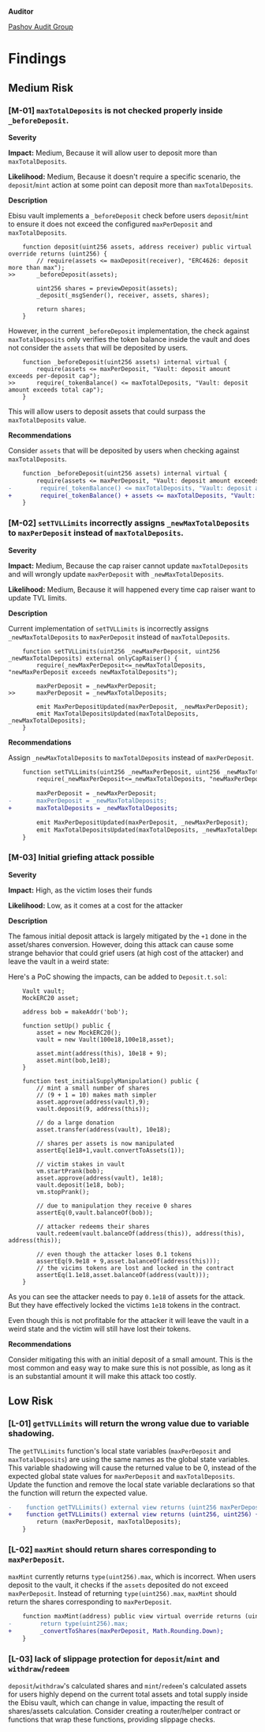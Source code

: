 **Auditor**

[Pashov Audit Group](https://twitter.com/PashovAuditGrp)

# Findings

## Medium Risk

### [M-01] `maxTotalDeposits` is not checked properly inside `_beforeDeposit`.

**Severity**

**Impact:** Medium, Because it will allow user to deposit more than `maxTotalDeposits`.

**Likelihood:** Medium, Because it doesn't require a specific scenario, the `deposit`/`mint` action at some point can deposit more than `maxTotalDeposits`.

**Description**

Ebisu vault implements a `_beforeDeposit` check before users `deposit`/`mint` to ensure it does not exceed the configured `maxPerDeposit` and `maxTotalDeposits`.

```solidity
    function deposit(uint256 assets, address receiver) public virtual override returns (uint256) {
        // require(assets <= maxDeposit(receiver), "ERC4626: deposit more than max");
>>      _beforeDeposit(assets);

        uint256 shares = previewDeposit(assets);
        _deposit(_msgSender(), receiver, assets, shares);

        return shares;
    }
```

However, in the current `_beforeDeposit` implementation, the check against `maxTotalDeposits` only verifies the token balance inside the vault and does not consider the `assets` that will be deposited by users.

```solidity
    function _beforeDeposit(uint256 assets) internal virtual {
        require(assets <= maxPerDeposit, "Vault: deposit amount exceeds per-deposit cap");
>>      require(_tokenBalance() <= maxTotalDeposits, "Vault: deposit amount exceeds total cap");
    }
```

This will allow users to deposit assets that could surpass the `maxTotalDeposits` value.

**Recommendations**

Consider `assets` that will be deposited by users when checking against `maxTotalDeposits`.

```diff
    function _beforeDeposit(uint256 assets) internal virtual {
        require(assets <= maxPerDeposit, "Vault: deposit amount exceeds per-deposit cap");
-        require(_tokenBalance() <= maxTotalDeposits, "Vault: deposit amount exceeds total cap");
+        require(_tokenBalance() + assets <= maxTotalDeposits, "Vault: deposit amount exceeds total cap");
    }
```



### [M-02] `setTVLLimits` incorrectly assigns `_newMaxTotalDeposits` to `maxPerDeposit` instead of `maxTotalDeposits`.

**Severity**

**Impact:** Medium, Because the cap raiser cannot update `maxTotalDeposits` and will wrongly update `maxPerDeposit` with `_newMaxTotalDeposits`.

**Likelihood:** Medium, Because it will happened every time cap raiser want to update TVL limits.

**Description**

Current implementation of `setTVLLimits` is incorrectly assigns `_newMaxTotalDeposits` to `maxPerDeposit` instead of `maxTotalDeposits`.

```solidity
    function setTVLLimits(uint256 _newMaxPerDeposit, uint256 _newMaxTotalDeposits) external onlyCapRaiser() {
        require(_newMaxPerDeposit<=_newMaxTotalDeposits, "newMaxPerDeposit exceeds newMaxTotalDeposits");

        maxPerDeposit = _newMaxPerDeposit;
>>      maxPerDeposit = _newMaxTotalDeposits;

        emit MaxPerDepositUpdated(maxPerDeposit, _newMaxPerDeposit);
        emit MaxTotalDepositsUpdated(maxTotalDeposits, _newMaxTotalDeposits);
    }
```

**Recommendations**

Assign `_newMaxTotalDeposits` to `maxTotalDeposits` instead of `maxPerDeposit`.

```diff
    function setTVLLimits(uint256 _newMaxPerDeposit, uint256 _newMaxTotalDeposits) external onlyCapRaiser() {
        require(_newMaxPerDeposit<=_newMaxTotalDeposits, "newMaxPerDeposit exceeds newMaxTotalDeposits");

        maxPerDeposit = _newMaxPerDeposit;
-       maxPerDeposit = _newMaxTotalDeposits;
+       maxTotalDeposits = _newMaxTotalDeposits;

        emit MaxPerDepositUpdated(maxPerDeposit, _newMaxPerDeposit);
        emit MaxTotalDepositsUpdated(maxTotalDeposits, _newMaxTotalDeposits);
    }
```



### [M-03] Initial griefing attack possible

**Severity**

**Impact:** High, as the victim loses their funds

**Likelihood:** Low, as it comes at a cost for the attacker

**Description**

The famous initial deposit attack is largely mitigated by the `+1` done in the asset/shares conversion. However, doing this attack can cause some strange behavior that could grief users (at high cost of the attacker) and leave the vault in a weird state:

Here's a PoC showing the impacts, can be added to `Deposit.t.sol`:

```solidity
    Vault vault;
    MockERC20 asset;

    address bob = makeAddr('bob');

    function setUp() public {
        asset = new MockERC20();
        vault = new Vault(100e18,100e18,asset);

        asset.mint(address(this), 10e18 + 9);
        asset.mint(bob,1e18);
    }

    function test_initialSupplyManipulation() public {
        // mint a small number of shares
        // (9 + 1 = 10) makes math simpler
        asset.approve(address(vault),9);
        vault.deposit(9, address(this));

        // do a large donation
        asset.transfer(address(vault), 10e18);

        // shares per assets is now manipulated
        assertEq(1e18+1,vault.convertToAssets(1));

        // victim stakes in vault
        vm.startPrank(bob);
        asset.approve(address(vault), 1e18);
        vault.deposit(1e18, bob);
        vm.stopPrank();

        // due to manipulation they receive 0 shares
        assertEq(0,vault.balanceOf(bob));

        // attacker redeems their shares
        vault.redeem(vault.balanceOf(address(this)), address(this), address(this));

        // even though the attacker loses 0.1 tokens
        assertEq(9.9e18 + 9,asset.balanceOf(address(this)));
        // the vicims tokens are lost and locked in the contract
        assertEq(1.1e18,asset.balanceOf(address(vault)));
    }
```

As you can see the attacker needs to pay `0.1e18` of assets for the attack. But they have effectively locked the victims `1e18` tokens in the contract.

Even though this is not profitable for the attacker it will leave the vault in a weird state and the victim will still have lost their tokens.

**Recommendations**

Consider mitigating this with an initial deposit of a small amount. This is the most common and easy way to make sure this is not possible, as long as it is an substantial amount it will make this attack too costly.



## Low Risk

### [L-01] `getTVLLimits` will return the wrong value due to variable shadowing.

The `getTVLLimits` function's local state variables (`maxPerDeposit` and `maxTotalDeposits`) are using the same names as the global state variables. This variable shadowing will cause the returned value to be 0, instead of the expected global state values for `maxPerDeposit` and `maxTotalDeposits`. Update the function and remove the local state variable declarations so that the function will return the expected value.

```diff
-    function getTVLLimits() external view returns (uint256 maxPerDeposit, uint256 maxTotalDeposits) {
+    function getTVLLimits() external view returns (uint256, uint256) {
        return (maxPerDeposit, maxTotalDeposits);
    }
```



### [L-02] `maxMint` should return shares corresponding to `maxPerDeposit`.

`maxMint` currently returns `type(uint256).max`, which is incorrect. When users deposit to the vault, it checks if the `assets` deposited do not exceed `maxPerDeposit`. Instead of returning `type(uint256).max`, `maxMint` should return the shares corresponding to `maxPerDeposit`.

```diff
    function maxMint(address) public view virtual override returns (uint256) {
-        return type(uint256).max;
+        _convertToShares(maxPerDeposit, Math.Rounding.Down);
    }
```



### [L-03] lack of slippage protection for `deposit`/`mint` and `withdraw`/`redeem`

`deposit`/`withdraw`'s calculated shares and `mint`/`redeem`'s calculated assets for users highly depend on the current total assets and total supply inside the Ebisu vault, which can change in value, impacting the result of shares/assets calculation. Consider creating a router/helper contract or functions that wrap these functions, providing slippage checks.


